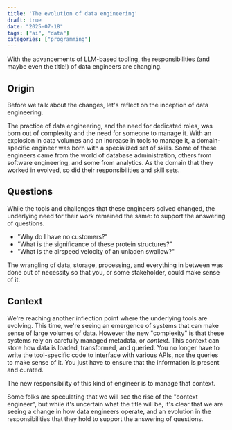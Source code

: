 ```yaml
---
title: 'The evolution of data engineering'
draft: true
date: "2025-07-18"
tags: ["ai", "data"]
categories: ["programming"]
---
```


With the advancements of LLM-based tooling, the responsibilities (and maybe even the title!) of data engineers are changing.

## Origin

Before we talk about the changes, let's reflect on the inception of data engineering.

The practice of data engineering, and the need for dedicated roles, was born out of complexity and the need for someone to manage it.
With an explosion in data volumes and an increase in tools to manage it, a domain-specific engineer was born with a specialized set of skills.
Some of these engineers came from the world of database administration, others from software engineering, and some from analytics.
As the domain that they worked in evolved, so did their responsibilities and skill sets.

## Questions

While the tools and challenges that these engineers solved changed, the underlying need for their work remained the same: to support the answering of questions.

- "Why do I have no customers?"
- "What is the significance of these protein structures?"
- "What is the airspeed velocity of an unladen swallow?"

The wrangling of data, storage, processing, and everything in between was done out of necessity so that you, or some stakeholder, could make sense of it.

## Context

We're reaching another inflection point where the underlying tools are evolving.
This time, we're seeing an emergence of systems that can make sense of large volumes of data. However the new "complexity" is that these systems rely on carefully managed metadata, or _context_.
This context can store how data is loaded, transformed, and queried.
You no longer have to write the tool-specific code to interface with various APIs, nor the queries to make sense of it.
You just have to ensure that the information is present and curated.

The new responsibility of this kind of engineer is to manage that context.

Some folks are speculating that we will see the rise of the "context engineer", but while it's uncertain what the title will be, it's clear that we are seeing a change in how data engineers operate, and an evolution in the responsibilities that they hold to support the answering of questions.
